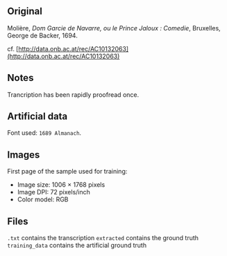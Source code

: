 ## Original
Molière, _Dom Garcie de Navarre, ou le Prince Jaloux : Comedie_,
Bruxelles, George de Backer,
1694.

cf. [http://data.onb.ac.at/rec/AC10132063](http://data.onb.ac.at/rec/AC10132063)

## Notes
Trancription has been rapidly proofread once.

## Artificial data
Font used: `1689 Almanach`.

## Images

First page of the sample used for training:
- Image size: 1006 × 1768 pixels
- Image DPI: 72 pixels/inch
- Color model: RGB

## Files


```.txt``` contains the transcription
```extracted``` contains the ground truth
```training_data``` contains the artificial ground truth
